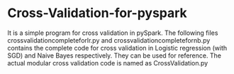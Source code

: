 # Cross-Validation-for-pyspark
It is a simple program for cross validation in pySpark. The following files crossvalidationcompleteforlr.py and crossvalidationcompletefornb.py contains the complete code for cross validation in Logistic regression (with SGD) and Naive Bayes respectively. They can be used for reference. The actual modular cross validation code is named as CrossValidation.py
